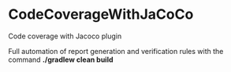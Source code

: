 # CodeCoverageWithJaCoCo
Code coverage with Jacoco plugin

Full automation of report generation and verification rules with the command **./gradlew clean build**
